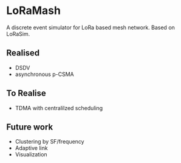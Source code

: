 # LoRaMash

A discrete event simulator for LoRa based mesh network. Based on LoRaSim.

## Realised

* DSDV
* asynchronous p-CSMA

## To Realise

* TDMA with centralilzed scheduling

## Future work

* Clustering by SF/frequency
* Adaptive link
* Visualization
